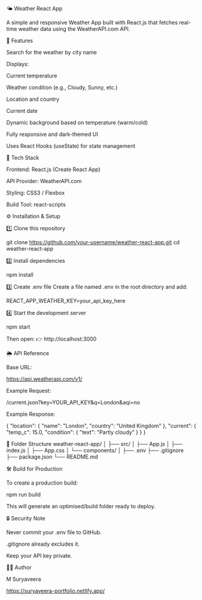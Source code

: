 🌤️ Weather React App

A simple and responsive Weather App built with React.js that fetches real-time weather data using the WeatherAPI.com API.

🚀 Features

Search for the weather by city name

Displays:

Current temperature

Weather condition (e.g., Cloudy, Sunny, etc.)

Location and country

Current date

Dynamic background based on temperature (warm/cold)

Fully responsive and dark-themed UI

Uses React Hooks (useState) for state management

🧠 Tech Stack

Frontend: React.js (Create React App)

API Provider: WeatherAPI.com

Styling: CSS3 / Flexbox

Build Tool: react-scripts

⚙️ Installation & Setup

1️⃣ Clone this repository

git clone https://github.com/your-username/weather-react-app.git
cd weather-react-app


2️⃣ Install dependencies

npm install


3️⃣ Create .env file
Create a file named .env in the root directory and add:

REACT_APP_WEATHER_KEY=your_api_key_here


4️⃣ Start the development server

npm start


Then open:
👉 http://localhost:3000

🌦️ API Reference

Base URL:

https://api.weatherapi.com/v1/


Example Request:

/current.json?key=YOUR_API_KEY&q=London&aqi=no


Example Response:

{
  "location": {
    "name": "London",
    "country": "United Kingdom"
  },
  "current": {
    "temp_c": 15.0,
    "condition": { "text": "Partly cloudy" }
  }
}

🧩 Folder Structure
weather-react-app/
│
├── src/
│   ├── App.js
│   ├── index.js
│   ├── App.css
│   └── components/
│
├── .env
├── .gitignore
├── package.json
└── README.md

🛠️ Build for Production

To create a production build:

npm run build


This will generate an optimised/build folder ready to deploy.

🔒 Security Note

Never commit your .env file to GitHub.

.gitignore already excludes it.

Keep your API key private.

🧑‍💻 Author

M Suryaveera

https://suryaveera-portfolio.netlify.app/


